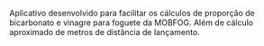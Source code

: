 Aplicativo desenvolvido para facilitar os cálculos de proporção de bicarbonato e vinagre para foguete da MOBFOG. Além de cálculo aproximado de metros de distância de lançamento.
